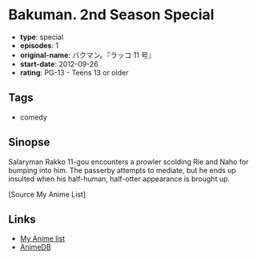 # Bakuman. 2nd Season Special

-   **type**: special
-   **episodes**: 1
-   **original-name**: バクマン。『ラッコ 11 号』
-   **start-date**: 2012-09-26
-   **rating**: PG-13 - Teens 13 or older

## Tags

-   comedy

## Sinopse

Salaryman Rakko 11-gou encounters a prowler scolding Rie and Naho for bumping into him. The passerby attempts to mediate, but he ends up insulted when his half-human, half-otter appearance is brought up.

[Source My Anime List]

## Links

-   [My Anime list](https://myanimelist.net/anime/23369/Bakuman_2nd_Season_Special)
-   [AnimeDB](http://anidb.info/perl-bin/animedb.pl?show=anime&aid=8150)
